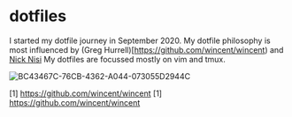 # dotfiles

I started my dotfile journey in September 2020. My dotfile philosophy is most influenced by (Greg Hurrell)[https://github.com/wincent/wincent) and [Nick Nisi](https://github.com/nicknisi/dotfiles)
My dotfiles are focussed mostly on vim and tmux. 

![BC43467C-76CB-4362-A044-073055D2944C](https://user-images.githubusercontent.com/11088342/93539240-77c01b80-f950-11ea-943b-988ee39a67b3.jpeg)

[1] https://github.com/wincent/wincent
[1] https://github.com/wincent/wincent

